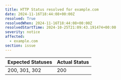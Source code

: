 ```yaml
---
title: HTTP Status resolved for example.com
date: 2024-11-16T18:44:08+00:00Z
resolved: True
resolvedWhen: 2024-11-16T18:44:08+00:00Z
resolvedStartTime: 2024-10-25T21:09:43.191474+00:00
severity: notice
affected:
  - example.com
section: issue
---
```


| Expected Statuses | Actual Status  |
|-------------------|----------------|
| 200, 301, 302 | 200 |
